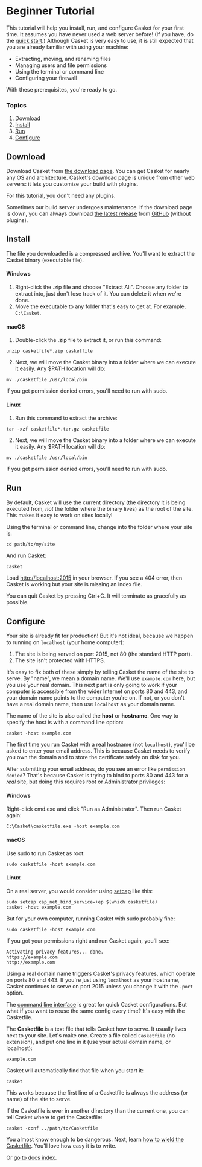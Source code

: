 # Beginner Tutorial

This tutorial will help you install, run, and configure Casket for your first time. It assumes you have never used a web
server before! (If you have, do the [quick start](/tutorial/).) Although Casket is very easy to use, it is still
expected that you are already familiar with using your machine:

-   Extracting, moving, and renaming files
-   Managing users and file permissions
-   Using the terminal or command line
-   Configuring your firewall

With these prerequisites, you're ready to go.

### Topics

1.  [Download](#download)
2.  [Install](#install)
3.  [Run](#run)
4.  [Configure](#configure)

## Download

Download Casket from [the download page](https://github.com/tmpim/casket/releases). You can get Casket for nearly any OS
and architecture. Casket's download page is unique from other web servers: it lets you customize your build with plugins.

For this tutorial, you don't need any plugins.

Sometimes our build server undergoes maintenance. If the download page is down, you can always download [the latest
release](https://github.com/tmpim/casket/releases/latest) from [GitHub](https://github.com/tmpim/casket)
(without plugins).

## Install

The file you downloaded is a compressed archive. You'll want to extract the Casket binary (executable file).

#### Windows

1. Right-click the .zip file and choose "Extract All". Choose any folder to extract into, just don't lose track of it.
   You can delete it when we're done.
2. Move the executable to any folder that's easy to get at. For example, `C:\Casket`.

#### macOS

1. Double-click the .zip file to extract it, or run this command:
  ``` shell
  unzip casketfile*.zip casketfile
  ```
2. Next, we will move the Casket binary into a folder where we can execute it easily. Any \$PATH location will do:
  ``` shell
  mv ./casketfile /usr/local/bin
  ```
  If you get permission denied errors, you'll need to run with sudo.

#### Linux

1. Run this command to extract the archive:
  ``` shell
  tar -xzf casketfile*.tar.gz casketfile
  ```
2. Next, we will move the Casket binary into a folder where we can execute it easily. Any \$PATH location will do:
  ``` shell
  mv ./casketfile /usr/local/bin
  ```
  If you get permission denied errors, you'll need to run with sudo.

## Run

By default, Casket will use the current directory (the directory it is being executed from, *not* the folder where the
binary lives) as the root of the site. This makes it easy to work on sites locally!

Using the terminal or command line, change into the folder where your site is:

``` shell
cd path/to/my/site
```

And run Casket:

``` shell
casket
```

Load <http://localhost:2015> in your browser. If you see a 404 error, then Casket is working but your site is missing an
index file.

You can quit Casket by pressing Ctrl+C. It will terminate as gracefully as possible.

## Configure

Your site is already fit for production! But it's not ideal, because we happen to running on `localhost` (your home
computer):

1.  The site is being served on port 2015, not 80 (the standard HTTP port).
2.  The site isn't protected with HTTPS.

It's easy to fix both of these simply by telling Casket the name of the site to serve. By "name", we mean a domain name.
We'll use `example.com` here, but you use your real domain. This next part is only going to work if your computer is
accessible from the wider Internet on ports 80 and 443, and your domain name points to the computer you're on. If not,
or you don't have a real domain name, then use `localhost` as your domain name.

The name of the site is also called the **host** or **hostname**. One way to specify the host is with a command line
option:

``` shell
casket -host example.com
```

The first time you run Casket with a real hostname (not `localhost`), you'll be asked to enter your email address. This
is because Casket needs to verify you own the domain and to store the certificate safely on disk for you.

After submitting your email address, do you see an error like `permission denied`? That's because Casket is trying to
bind to ports 80 and 443 for a *real* site, but doing this requires root or Administrator privileges:

#### Windows

Right-click cmd.exe and click "Run as Administrator". Then run Casket again:

``` shell
C:\Casket\casketfile.exe -host example.com
```

#### macOS

Use sudo to run Casket as root:

``` shell
sudo casketfile -host example.com
```

#### Linux

On a real server, you would consider using [setcap](https://linux.die.net/man/8/setcap) like this:

``` shell
sudo setcap cap_net_bind_service=+ep $(which casketfile)
casket -host example.com
```

But for your own computer, running Casket with sudo probably fine:

``` shell
sudo casketfile -host example.com
```

If you got your permissions right and run Casket again, you'll see:

``` casketfile
Activating privacy features... done.
https://example.com
http://example.com
```

Using a real domain name triggers Casket's privacy features, which operate on ports 80 and 443. If you're just using
`localhost` as your hostname, Casket continues to serve on port 2015 unless you change it with the `-port` option.

The [command line interface](/cli) is great for quick Casket configurations. But what if you want to reuse the same
config every time? It's easy with the Casketfile.

The **Casketfile** is a text file that tells Casket how to serve. It usually lives next to your site. Let's make one.
Create a file called `Casketfile` (no extension), and put one line in it (use your actual domain name, or localhost):

``` casketfile
example.com
```

Casket will automatically find that file when you start it:

``` shell
casket
```

This works because the first line of a Casketfile is always the address (or name) of the site to serve.

If the Casketfile is ever in another directory than the current one, you can tell Casket where to get the Casketfile:

``` shell
casket -conf ../path/to/Casketfile
```

You almost know enough to be dangerous. Next, learn [how to wield the Casketfile](/tutorial/casketfile). You'll love how
easy it is to write.

Or [go to docs index](/).
